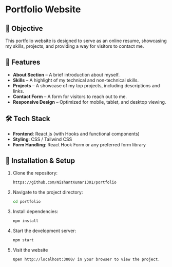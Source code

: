 # Portfolio Website

## 📌 Objective
This portfolio website is designed to serve as an online resume, showcasing my skills, projects, and providing a way for visitors to contact me.

## 🚀 Features

- **About Section** – A brief introduction about myself.
- **Skills** – A highlight of my technical and non-technical skills.
- **Projects** – A showcase of my top projects, including descriptions and links.
- **Contact Form** – A form for visitors to reach out to me.
- **Responsive Design** – Optimized for mobile, tablet, and desktop viewing.

## 🛠️ Tech Stack

- **Frontend**: React.js (with Hooks and functional components)
- **Styling**: CSS / Tailwind CSS
- **Form Handling**: React Hook Form or any preferred form library

## 🔧 Installation & Setup

1. Clone the repository:
   ```sh
   https://github.com/NishantKumar1301/portfolio

2. Navigate to the project directory:
    ```sh
    cd portfolio
3. Install dependencies:
    ```sh
    npm install
4. Start the development server:
    ```sh
    npm start

5. Visit the website
    ```sh
    Open http://localhost:3000/ in your browser to view the project.
